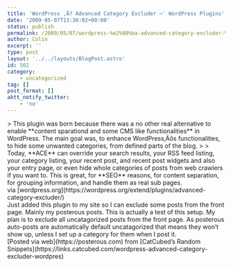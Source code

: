 ```yaml
---
title: 'WordPress ‚Ä? Advanced Category Excluder ¬´ WordPress Plugins'
date: '2009-05-07T13:36:02+00:00'
status: publish
permalink: /2009/05/07/wordpress-%e2%80%ba-advanced-category-excluder-%c2%ab-wordpress-plugins
author: Colin
excerpt: ''
type: post
layout: '../../layouts/BlogPost.astro'
id: 502
category:
    - uncategorized
tag: []
post_format: []
aktt_notify_twitter:
    - 'no'
---
```

<div>> This plugin was born because there was a no other real alternative to enable **content sparationd and some CMS like functionalities** in WordPress. The main goal was, to enhance WordPress‚Äôs functionalities, to hide some unwanted categories, from defined parts of the blog.
> 
> Today, **ACE** can override your search results, your RSS feed listing, your category listing, your recent post, and recent post widgets and also your entry page, or even hide whole categories of posts from web crawlers if you want to. This is great, for **SEO** reasons, for content separation, for grouping information, and handle them as real sub pages.

<div class="posterous_quote_citation">via [wordpress.org](https://wordpress.org/extend/plugins/advanced-category-excluder/)</div>Just added this plugin to my site so I can exclude some posts from the front page. Mainly my posterous posts. This is actually a test of this setup. My plan is to exclude all uncatagorized posts from the front page. As posterous auto-posts are automatically default uncatagorized that means they won’t show up, unless I set up a category for them when I post it.

</div> [Posted via web](https://posterous.com) from [CatCubed’s Random Snippets](https://links.catcubed.com/wordpress-advanced-category-excluder-wordpres)
